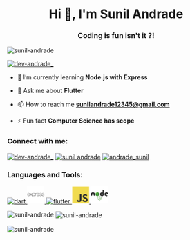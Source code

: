 <h1 align="center">Hi 👋, I'm Sunil Andrade</h1>
<h3 align="center">Coding is fun isn't it ?!</h3>

<p align="left"> <img src="https://komarev.com/ghpvc/?username=sunil-andrade&label=Profile%20views&color=0e75b6&style=flat" alt="sunil-andrade" /> </p>

<p align="left"> <a href="https://twitter.com/dev-andrade_" target="blank"><img src="https://img.shields.io/twitter/follow/dev-andrade_?logo=twitter&style=for-the-badge" alt="dev-andrade_" /></a> </p>

- 🌱 I’m currently learning **Node.js with Express**

- 💬 Ask me about **Flutter**

- 📫 How to reach me **sunilandrade12345@gmail.com**

- ⚡ Fun fact **Computer Science has scope**

<h3 align="left">Connect with me:</h3>
<p align="left">
<a href="https://twitter.com/dev-andrade_" target="blank"><img align="center" src="https://raw.githubusercontent.com/rahuldkjain/github-profile-readme-generator/master/src/images/icons/Social/twitter.svg" alt="dev-andrade_" height="30" width="40" /></a>
<a href="https://linkedin.com/in/sunil andrade" target="blank"><img align="center" src="https://raw.githubusercontent.com/rahuldkjain/github-profile-readme-generator/master/src/images/icons/Social/linked-in-alt.svg" alt="sunil andrade" height="30" width="40" /></a>
<a href="https://instagram.com/andrade_sunil" target="blank"><img align="center" src="https://raw.githubusercontent.com/rahuldkjain/github-profile-readme-generator/master/src/images/icons/Social/instagram.svg" alt="andrade_sunil" height="30" width="40" /></a>
</p>

<h3 align="left">Languages and Tools:</h3>
<p align="left"> <a href="https://dart.dev" target="_blank" rel="noreferrer"> <img src="https://www.vectorlogo.zone/logos/dartlang/dartlang-icon.svg" alt="dart" width="40" height="40"/> </a> <a href="https://expressjs.com" target="_blank" rel="noreferrer" > <img src="https://raw.githubusercontent.com/devicons/devicon/master/icons/express/express-original-wordmark.svg" alt="express" width="40" height="40"/> </a> <a href="https://flutter.dev" target="_blank" rel="noreferrer"> <img src="https://www.vectorlogo.zone/logos/flutterio/flutterio-icon.svg" alt="flutter" width="40" height="40"/> </a> <a href="https://developer.mozilla.org/en-US/docs/Web/JavaScript" target="_blank" rel="noreferrer"> <img src="https://raw.githubusercontent.com/devicons/devicon/master/icons/javascript/javascript-original.svg" alt="javascript" width="40" height="40"/> </a> <a href="https://nodejs.org" target="_blank" rel="noreferrer"> <img src="https://raw.githubusercontent.com/devicons/devicon/master/icons/nodejs/nodejs-original-wordmark.svg" alt="nodejs" width="40" height="40"/> </a> </p>

<p><img align="left" src="https://github-readme-stats.vercel.app/api/top-langs?username=sunil-andrade&show_icons=true&locale=en&layout=compact" alt="sunil-andrade" /></p>

<p>&nbsp;<img align="center" src="https://github-readme-stats.vercel.app/api?username=sunil-andrade&show_icons=true&locale=en" alt="sunil-andrade" /></p>

<p><img align="center" src="https://github-readme-streak-stats.herokuapp.com/?user=sunil-andrade&" alt="sunil-andrade" /></p>
